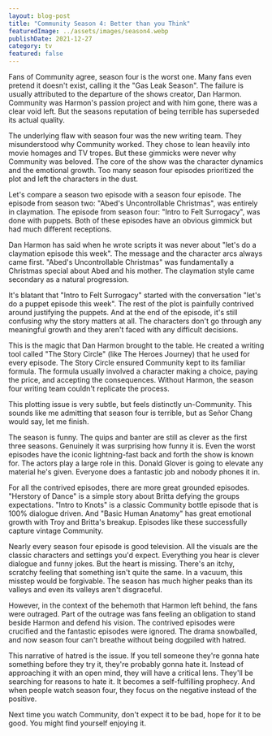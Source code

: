 ```yaml
---
layout: blog-post
title: "Community Season 4: Better than you Think"
featuredImage: ../assets/images/season4.webp
publishDate: 2021-12-27
category: tv
featured: false
---
```


Fans of Community agree, season four is the worst one. Many fans even pretend it doesn't exist, calling it the "Gas Leak Season". The failure is usually attributed to the departure of the shows creator, Dan Harmon. Community was Harmon's passion project and with him gone, there was a clear void left. But the seasons reputation of being terrible has superseded its actual quality.

The underlying flaw with season four was the new writing team. They misunderstood why Community worked. They chose to lean heavily into movie homages and TV tropes. But these gimmicks were never why Community was beloved. The core of the show was the character dynamics and the emotional growth. Too many season four episodes prioritized the plot and left the characters in the dust.

Let's compare a season two episode with a season four episode. The episode from season two: "Abed's Uncontrollable Christmas", was entirely in claymation. The episode from season four: "Intro to Felt Surrogacy", was done with puppets. Both of these episodes have an obvious gimmick but had much different receptions.

Dan Harmon has said when he wrote scripts it was never about "let's do a claymation episode this week". The message and the character arcs always came first. "Abed's Uncontrollable Christmas" was fundamentally a Christmas special about Abed and his mother. The claymation style came secondary as a natural progression. 

It's blatant that "Intro to Felt Surrogacy" started with the conversation "let's do a puppet episode this week". The rest of the plot is painfully contrived around justifying the puppets. And at the end of the episode, it's still confusing why the story matters at all. The characters don't go through any meaningful growth and they aren't faced with any difficult decisions.

This is the magic that Dan Harmon brought to the table. He created a writing tool called "The Story Circle" (like The Heroes Journey) that he used for every episode. The Story Circle ensured Community kept to its familiar formula. The formula usually involved a character making a choice, paying the price, and accepting the consequences. Without Harmon, the season four writing team couldn't replicate the process.

This plotting issue is very subtle, but feels distinctly un-Community. This sounds like me admitting that season four is terrible, but as Señor Chang would say, let me finish.

The season is funny. The quips and banter are still as clever as the first three seasons. Genuinely it was surprising how funny it is. Even the worst episodes have the iconic lightning-fast back and forth the show is known for. The actors play a large role in this. Donald Glover is going to elevate any material he's given. Everyone does a fantastic job and nobody phones it in.

For all the contrived episodes, there are more great grounded episodes. "Herstory of Dance" is a simple story about Britta defying the groups expectations. "Intro to Knots" is a classic Community bottle episode that is 100% dialogue driven. And "Basic Human Anatomy" has great emotional growth with Troy and Britta's breakup. Episodes like these successfully capture vintage Community.

Nearly every season four episode is good television. All the visuals are the classic characters and settings you'd expect. Everything you hear is clever dialogue and funny jokes. But the heart is missing. There's an itchy, scratchy feeling that something isn't quite the same. In a vacuum, this misstep would be forgivable. The season has much higher peaks than its valleys and even its valleys aren't disgraceful.

However, in the context of the behemoth that Harmon left behind, the fans were outraged. Part of the outrage was fans feeling an obligation to stand beside Harmon and defend his vision. The contrived episodes were crucified and the fantastic episodes were ignored. The drama snowballed, and now season four can't breathe without being dogpiled with hatred.

This narrative of hatred is the issue. If you tell someone they're gonna hate something before they try it, they're probably gonna hate it. Instead of approaching it with an open mind, they will have a critical lens. They'll be searching for reasons to hate it. It becomes a self-fulfilling prophecy. And when people watch season four, they focus on the negative instead of the positive.

Next time you watch Community, don't expect it to be bad, hope for it to be good. You might find yourself enjoying it.